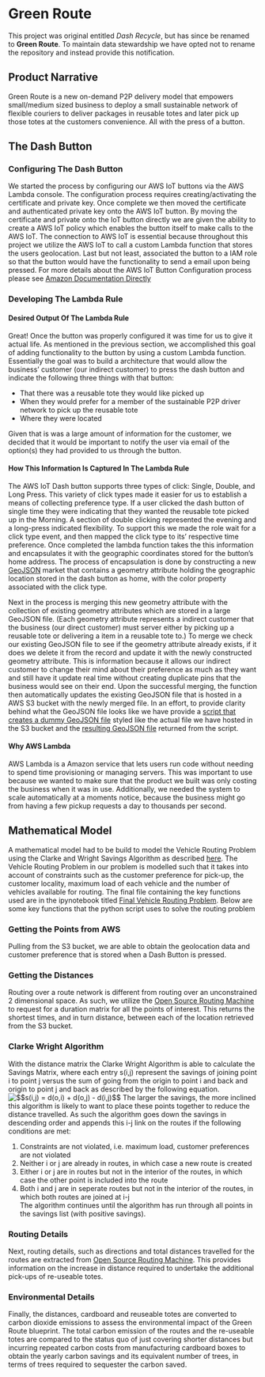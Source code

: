 # Green Route

This project was original entitled *Dash Recycle*, but has since be renamed to **Green Route**. To maintain data stewardship we have opted not to rename the repository and instead provide this notification.

## Product Narrative

Green Route is a new on-demand P2P delivery model that empowers small/medium sized business to deploy a small sustainable network of flexible couriers to deliver packages in reusable totes and later pick up those totes at the customers convenience. All with the press of a button.

## The Dash Button

### Configuring The Dash Button

We started the process by configuring our AWS IoT buttons via the AWS Lambda console. The configuration process requires creating/activating the certificate and private key. Once complete we then moved the certificate and authenticated private key onto the AWS IoT button. By moving the certificate and private onto the IoT button directly we are given the ability to create a AWS IoT policy which enables the button itself to make calls to the AWS IoT. The connection to AWS IoT is essential because throughout this project we utilize the AWS IoT to call a custom Lambda function that stores the users geolocation. Last but not least, associated the button to a IAM role so that the button would have the functionality to send a email upon being pressed. For more details about the AWS IoT Button Configuration process please see [Amazon Documentation Directly](https://docs.aws.amazon.com/iot/latest/developerguide/iot-button-quickstart.html)

### Developing The Lambda Rule

#### Desired Output Of The Lambda Rule
Great! Once the button was properly configured it was time for us to give it actual life. As mentioned in the previous section, we accomplished this goal of adding functionality to the button by using a custom Lambda function. Essentially the goal was to build a architecture that would allow the business’ customer (our indirect customer) to press the dash button and indicate the following three things with that button:
* That there was a reusable tote they would like picked up
* When they would prefer for a member of the sustainable P2P driver network to pick up the reusable tote
* Where they were located

Given that is was a large amount of information for the customer, we decided that it would be important to notify the user via email of the option(s) they had provided to us through the button.

#### How This Information Is Captured In The Lambda Rule
The AWS IoT Dash button supports three types of click: Single, Double, and Long Press. This variety of click types made it easier for us to establish a means of collecting preference type. If a user clicked the dash button of single time they were indicating that they wanted the reusable tote picked up in the Morning. A section of double clicking represented the evening and a long-press indicated flexibility. To support this we made the role wait for a click type event, and then mapped the click type to its’ respective time preference. Once completed the lambda function takes the this information and encapsulates it with the geographic coordinates stored for the button’s home address. The process of encapsulation is done by constructing a new [GeoJSON](https://en.wikipedia.org/wiki/GeoJSON) market that contains a geometry attribute holding the geographic location stored in the dash button as home, with the color property associated with the click type.

Next in the process is merging this new geometry attribute with the collection of existing geometry attributes which are stored in a large GeoJSON file. (Each geometry attribute represents a indirect customer that the business (our direct customer) must server either by picking up a reusable tote or delivering a item in a reusable tote to.) To merge we check our existing GeoJSON file to see if the geometry attribute already exists, if it does we delete it from the record and update it with the newly constructed geometry attribute. This is information because it allows our indirect customer to change their mind about their preference as much as they want and still have it update real time without creating duplicate pins that the business would see on their end. Upon the successful merging, the function then automatically updates the existing GeoJSON file that is hosted in a AWS S3 bucket with the newly merged file. In an effort, to provide clarity behind what the GeoJSON file looks like we have provide a [script that creates a dummy GeoJSON file](https://github.com/CMine/Dash_Recycle/blob/master/GeoJson/generateGeoJSON.py) styled like the actual file we have hosted in the S3 bucket and the [resulting GeoJSON file](https://github.com/CMine/Dash_Recycle/blob/master/GeoJson/pickups.geojson) returned from the script.  


#### Why AWS Lambda 
AWS Lambda is a Amazon service that lets users run code without needing to spend time provisioning or managing servers. This was important to use because we wanted to make sure that the product we built was only costing the business when it was in use. Additionally, we needed the system to scale automatically at a moments notice, because the business might go from having a few pickup requests a day to thousands per second. 

## Mathematical Model
A mathematical model had to be build to model the Vehicle Routing Problem using the Clarke and Wright Savings Algorithm as described [here](http://web.mit.edu/urban_or_book/www/book/chapter6/6.4.12.html). The Vehicle Routing Problem in our problem is modelled such that it takes into account of constraints such as the customer preference for pick-up, the customer locality, maximum load of each vehicle and the number  of vehicles available for routing. The final file containing the key functions used are in the ipynotebook titled [Final Vehicle Routing Problem](https://github.com/CMine/Dash_Recycle/blob/master/Math_Model/Final_Vehicle%20Routing%20Problem.ipynb). Below are some key functions that the python script uses to solve the routing problem

### Getting the Points from AWS
Pulling from the S3 bucket, we are able to obtain the geolocation data and customer preference that is stored when a Dash Button is pressed.

### Getting the Distances
Routing over a route network is different from routing over an unconstrained 2 dimensional space. As such, we utilize the [Open Source Routing Machine](http://router.project-osrm.org) to request for a duration matrix for all the points of interest. This returns the shortest times, and in turn distance, between each of the location retrieved from the S3 bucket.

### Clarke Wright Algorithm
With the distance matrix the Clarke Wright Algorithm is able to calculate the Savings Matrix, where each entry s(i,j) represent the savings of joining point i to point j versus the sum of going from the origin to point i and back and origin to point j and back as described by the following equation.  
<img src="https://latex.codecogs.com/gif.latex?$$s(i,j)&space;=&space;d(o,i)&space;&plus;&space;d(o,j)&space;-&space;d(i,j)$$" title="$$s(i,j) = d(o,i) + d(o,j) - d(i,j)$$" />
The larger the savings, the more inclined this algorithm is likely to want to place these points together to reduce the distance travelled. As such the algorithm goes down the savings in descending order and appends this i-j link on the routes if the following conditions are met:  
1. Constraints are not violated, i.e. maximum load, customer preferences are not violated  
2. Neither i or j are already in routes, in which case a new route is created  
3. Either i or j are in routes but not in the interior of the routes, in which case the other point is included into the route  
4. Both i and j are in seperate routes but not in the interior of the routes, in which both routes are joined at i-j  
The algorithm continues until the algorithm has run through all points in the savings list (with positive savings).

### Routing Details
Next, routing details, such as directions and total distances travelled for the routes are extracted from [Open Source Routing Machine](http://router.project-osrm.org). This provides information on the increase in distance required to undertake the additional pick-ups of re-useable totes.

### Environmental Details
Finally, the distances, cardboard and reuseable totes are converted to carbon dioxide emissions to assess the environmental impact of the Green Route blueprint. The total carbon emission of the routes and the re-useable totes are compared to the status quo of just covering shorter distances but incurring repeated carbon costs from manufacturing cardboard boxes to obtain the yearly carbon savings and its equivalent number of trees, in terms of trees required to sequester the carbon saved. 
